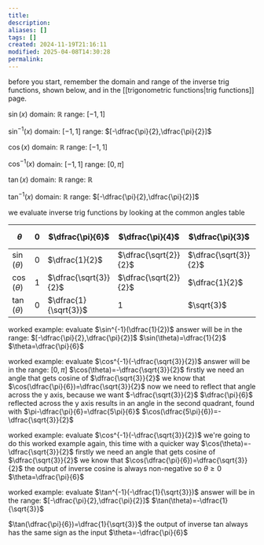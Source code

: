 ```yaml
---
title: 
description: 
aliases: []
tags: []
created: 2024-11-19T21:16:11
modified: 2025-04-08T14:30:28
permalink:
---
```


before you start, remember the domain and range of the inverse trig functions, shown below, and in the [[trigonometric functions|trig functions]] page.

$\sin(x)$
domain: $\mathbb{R}$
range: $[-1,1]$

$\sin^{-1}(x)$
domain: $[-1,1]$
range: $[-\dfrac{\pi}{2},\dfrac{\pi}{2}]$

$\cos(x)$
domain: $\mathbb{R}$
range: $[-1,1]$

$\cos^{-1}(x)$
domain: $[-1,1]$
range: $[0,\pi]$

$\tan(x)$
domain: $\mathbb{R}$
range: $\mathbb{R}$

$\tan^{-1}(x)$
domain: $\mathbb{R}$
range: $[-\dfrac{\pi}{2},\dfrac{\pi}{2}]$


we evaluate inverse trig functions by looking at the common angles table

| $\theta$       | $0$ | $\dfrac{\pi}{6}$      | $\dfrac{\pi}{4}$      | $\dfrac{\pi}{3}$      | $\dfrac{\pi}{2}$ |
| -------------- | --- | --------------------- | --------------------- | --------------------- | ---------------- |
| $\sin(\theta)$ | 0   | $\dfrac{1}{2}$        | $\dfrac{\sqrt{2}}{2}$ | $\dfrac{\sqrt{3}}{2}$ | 1                |
| $\cos(\theta)$ | 1   | $\dfrac{\sqrt{3}}{2}$ | $\dfrac{\sqrt{2}}{2}$ | $\dfrac{1}{2}$        | 0                |
| $\tan(\theta)$ | 0   | $\dfrac{1}{\sqrt{3}}$ | 1                     | $\sqrt{3}$            | undefined        |

worked example: evaluate $\sin^{-1}(\dfrac{1}{2})$
answer will be in the range: $[-\dfrac{\pi}{2},\dfrac{\pi}{2}]$
$\sin(\theta)=\dfrac{1}{2}$
$\theta=\dfrac{\pi}{6}$

worked example: evaluate $\cos^{-1}(-\dfrac{\sqrt{3}}{2})$
answer will be in the range: $[0,\pi]$
$\cos(\theta)=-\dfrac{\sqrt{3}}{2}$
firstly we need an angle that gets cosine of $\dfrac{\sqrt{3}}{2}$
we know that $\cos(\dfrac{\pi}{6})=\dfrac{\sqrt{3}}{2}$
now we need to reflect that angle across the y axis, because we want $-\dfrac{\sqrt{3}}{2}$
$\dfrac{\pi}{6}$ reflected across the y axis results in an angle in the second quadrant, found with $\pi-\dfrac{\pi}{6}=\dfrac{5\pi}{6}$
$\cos(\dfrac{5\pi}{6})=-\dfrac{\sqrt{3}}{2}$


worked example: evaluate $\cos^{-1}(-\dfrac{\sqrt{3}}{2})$
we're going to do this worked example again, this time with a quicker way
$\cos(\theta)=-\dfrac{\sqrt{3}}{2}$
firstly we need an angle that gets cosine of $\dfrac{\sqrt{3}}{2}$
we know that $\cos(\dfrac{\pi}{6})=\dfrac{\sqrt{3}}{2}$
the output of inverse cosine is always non-negative
so $\theta\geq0$
$\theta=\dfrac{\pi}{6}$


worked example: evaluate $\tan^{-1}(-\dfrac{1}{\sqrt{3}})$
answer will be in the range: $[-\dfrac{\pi}{2},\dfrac{\pi}{2}]$
$\tan(\theta)=-\dfrac{1}{\sqrt{3}}$

$\tan(\dfrac{\pi}{6})=\dfrac{1}{\sqrt{3}}$
the output of inverse tan always has the same sign as the input
$\theta=-\dfrac{\pi}{6}$
